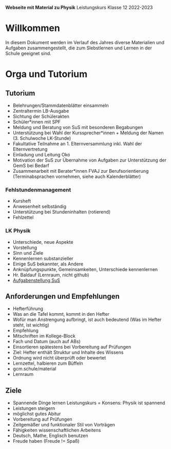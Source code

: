 **Webseite mit Material zu Physik**
	Leistungskurs Klasse 12 2022-2023

# Willkommen

In diesem Dokument werden im Verlauf des Jahres diverse Materialien und Aufgaben zusammengestellt, die zum Slebstlernen und Lernen in der Schule geeignet sind.

# Orga und Tutorium

## Tutorium

* Belehrungen/Stammdatenblätter einsammeln
* Zentraltermin LB-Ausgabe
* Sichtung der Schülerakten
* Schüler\*innen mit SPF
* Meldung und Beratung von SuS mit besonderen Begabungen
* Unterstützung bei Wahl der Kurssprecher*innen + Meldung der Namen (3. Schulwoche LK-Stunde)
* Fakultative Teilnahme an 1. Elternversammlung inkl. Wahl der Elternvertretung
 * Einladung und Leitung Oko
* Motivation der SuS zur Übernahme von Aufgaben zur Unterstützung der GemS bei Bedarf
* Zusammenarbeit mit Berater*innen FVAJ zur Berufsorientierung (Terminabsprachen vornehmen, siehe auch Kalenderblätter)

### Fehlstundenmanagement

* Kursheft
 * Anwesenheit selbständig
 * Unterstützung bei Stundeninhalten (rotierend)
* Fehlzettel

### LK Physik

* Unterschiede, neue Aspekte
* Vorstellung
 * Sinn und Ziele
  * Kennenlernen substanzieller
  * Einige SuS bekannter, als Andere
  * Anknüpfungspunkte, Gemeinsamkeiten, Unterschiede kennenlernen
 * Hr. Baldauf (Lernraum, nicht github)
 * [Aufgabenstellung SuS](aufgabe_vorstellung.md)

## Anforderungen und Empfehlungen

* Hefterführung
 * Was an die Tafel kommt, kommt in den Hefter
 * Wofür man Anstrengung aufbringt, ist auch bedeutend (Was im Hefter steht, ist wichtig)
 * Empfehlung
  * Mitschriften im Kollege-Block
  * Fach und Datum (auch auf ABs)
  * Einsortieren spätestens bei Vorbereitung auf Prüfungen
 * Ziel: Hefter enthält Struktur und Inhalte des Wissens
 * Ordnung wird nicht überprüft oder bewertet
* Lernzettel, halbieren zum Büffeln
* gcm.schule/material
* Lernraum

## Ziele

* Spannende Dinge lernen Leistungskurs = Konsens: Physik ist spannend
* Leistungen steigern
* möglichst gutes Abitur
* Vorbereitung auf Prüfungen
* Zeitgemäßer und funktionaler Stil von Vorträgen
* Fähigkeiten wissenschaftlichen Arbeitens
* Deutsch, Mathe, Englisch benutzen
* Freude haben (Freude != Spaß)
